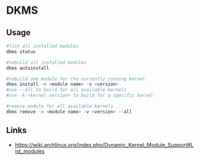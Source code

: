 # DKMS

## Usage

```bash
#list all installed modules
dkms status

#rebuild all installed modules
dkms autoinstall

#rebuild one module for the currently running kernel
dkms install -m <module name> -v <version>
#use --all to build for all available kernels
#use -k <kernel version> to build for a specific kernel

#remove module for all available kernels
dkms remove -m <module name> -v <version> --all
```

## Links

* https://wiki.archlinux.org/index.php/Dynamic_Kernel_Module_Support#List_modules

